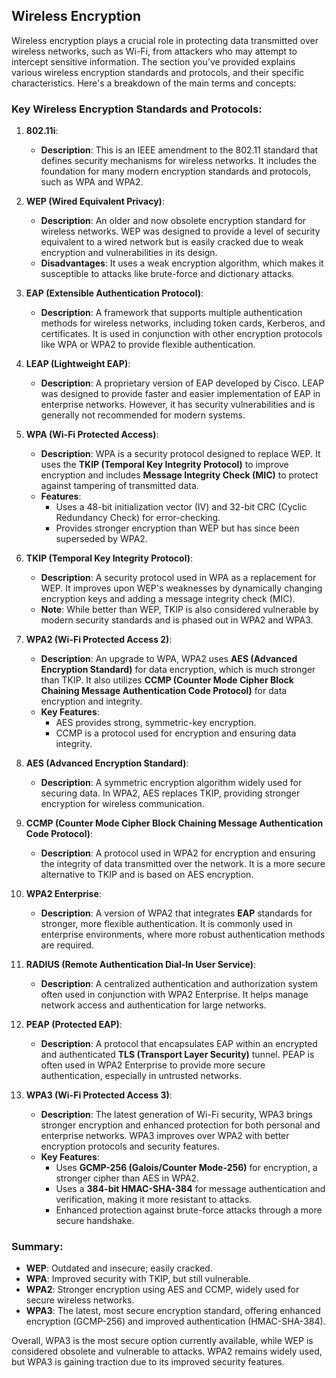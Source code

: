 ## Wireless Encryption
Wireless encryption plays a crucial role in protecting data transmitted over wireless networks, such as Wi-Fi, from attackers who may attempt to intercept sensitive information. The section you've provided explains various wireless encryption standards and protocols, and their specific characteristics. Here's a breakdown of the main terms and concepts:

### Key Wireless Encryption Standards and Protocols:

1. **802.11i**:
    
    - **Description**: This is an IEEE amendment to the 802.11 standard that defines security mechanisms for wireless networks. It includes the foundation for many modern encryption standards and protocols, such as WPA and WPA2.
2. **WEP (Wired Equivalent Privacy)**:
    
    - **Description**: An older and now obsolete encryption standard for wireless networks. WEP was designed to provide a level of security equivalent to a wired network but is easily cracked due to weak encryption and vulnerabilities in its design.
    - **Disadvantages**: It uses a weak encryption algorithm, which makes it susceptible to attacks like brute-force and dictionary attacks.
3. **EAP (Extensible Authentication Protocol)**:
    
    - **Description**: A framework that supports multiple authentication methods for wireless networks, including token cards, Kerberos, and certificates. It is used in conjunction with other encryption protocols like WPA or WPA2 to provide flexible authentication.
4. **LEAP (Lightweight EAP)**:
    
    - **Description**: A proprietary version of EAP developed by Cisco. LEAP was designed to provide faster and easier implementation of EAP in enterprise networks. However, it has security vulnerabilities and is generally not recommended for modern systems.
5. **WPA (Wi-Fi Protected Access)**:
    
    - **Description**: WPA is a security protocol designed to replace WEP. It uses the **TKIP (Temporal Key Integrity Protocol)** to improve encryption and includes **Message Integrity Check (MIC)** to protect against tampering of transmitted data.
    - **Features**:
        - Uses a 48-bit initialization vector (IV) and 32-bit CRC (Cyclic Redundancy Check) for error-checking.
        - Provides stronger encryption than WEP but has since been superseded by WPA2.
6. **TKIP (Temporal Key Integrity Protocol)**:
    
    - **Description**: A security protocol used in WPA as a replacement for WEP. It improves upon WEP's weaknesses by dynamically changing encryption keys and adding a message integrity check (MIC).
    - **Note**: While better than WEP, TKIP is also considered vulnerable by modern security standards and is phased out in WPA2 and WPA3.
7. **WPA2 (Wi-Fi Protected Access 2)**:
    
    - **Description**: An upgrade to WPA, WPA2 uses **AES (Advanced Encryption Standard)** for data encryption, which is much stronger than TKIP. It also utilizes **CCMP (Counter Mode Cipher Block Chaining Message Authentication Code Protocol)** for data encryption and integrity.
    - **Key Features**:
        - AES provides strong, symmetric-key encryption.
        - CCMP is a protocol used for encryption and ensuring data integrity.
8. **AES (Advanced Encryption Standard)**:
    
    - **Description**: A symmetric encryption algorithm widely used for securing data. In WPA2, AES replaces TKIP, providing stronger encryption for wireless communication.
9. **CCMP (Counter Mode Cipher Block Chaining Message Authentication Code Protocol)**:
    
    - **Description**: A protocol used in WPA2 for encryption and ensuring the integrity of data transmitted over the network. It is a more secure alternative to TKIP and is based on AES encryption.
10. **WPA2 Enterprise**:
    
    - **Description**: A version of WPA2 that integrates **EAP** standards for stronger, more flexible authentication. It is commonly used in enterprise environments, where more robust authentication methods are required.
11. **RADIUS (Remote Authentication Dial-In User Service)**:
    
    - **Description**: A centralized authentication and authorization system often used in conjunction with WPA2 Enterprise. It helps manage network access and authentication for large networks.
12. **PEAP (Protected EAP)**:
    
    - **Description**: A protocol that encapsulates EAP within an encrypted and authenticated **TLS (Transport Layer Security)** tunnel. PEAP is often used in WPA2 Enterprise to provide more secure authentication, especially in untrusted networks.
13. **WPA3 (Wi-Fi Protected Access 3)**:
    
    - **Description**: The latest generation of Wi-Fi security, WPA3 brings stronger encryption and enhanced protection for both personal and enterprise networks. WPA3 improves over WPA2 with better encryption protocols and security features.
    - **Key Features**:
        - Uses **GCMP-256 (Galois/Counter Mode-256)** for encryption, a stronger cipher than AES in WPA2.
        - Uses a **384-bit HMAC-SHA-384** for message authentication and verification, making it more resistant to attacks.
        - Enhanced protection against brute-force attacks through a more secure handshake.

### Summary:

- **WEP**: Outdated and insecure; easily cracked.
- **WPA**: Improved security with TKIP, but still vulnerable.
- **WPA2**: Stronger encryption using AES and CCMP, widely used for secure wireless networks.
- **WPA3**: The latest, most secure encryption standard, offering enhanced encryption (GCMP-256) and improved authentication (HMAC-SHA-384).

Overall, WPA3 is the most secure option currently available, while WEP is considered obsolete and vulnerable to attacks. WPA2 remains widely used, but WPA3 is gaining traction due to its improved security features.


